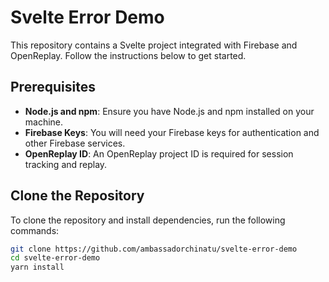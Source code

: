 # Svelte Error Demo

This repository contains a Svelte project integrated with Firebase and OpenReplay. Follow the instructions below to get started.

## Prerequisites

- **Node.js and npm**: Ensure you have Node.js and npm installed on your machine.
- **Firebase Keys**: You will need your Firebase keys for authentication and other Firebase services.
- **OpenReplay ID**: An OpenReplay project ID is required for session tracking and replay.

## Clone the Repository

To clone the repository and install dependencies, run the following commands:

```bash
git clone https://github.com/ambassadorchinatu/svelte-error-demo
cd svelte-error-demo
yarn install
